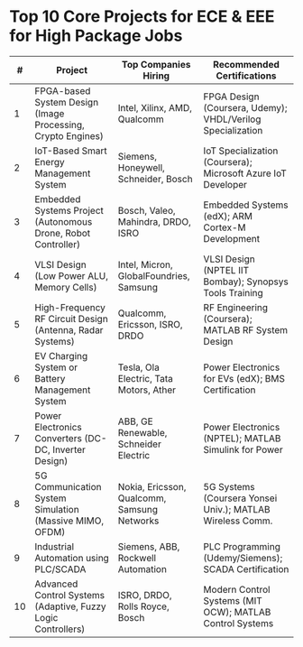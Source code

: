# Top 10 Core Projects for ECE & EEE for High Package Jobs

| #  | Project                                                   | Top Companies Hiring                        | Recommended Certifications                           |
|----|-----------------------------------------------------------|---------------------------------------------|-------------------------------------------------------|
| 1  | FPGA-based System Design (Image Processing, Crypto Engines) | Intel, Xilinx, AMD, Qualcomm                | FPGA Design (Coursera, Udemy); VHDL/Verilog Specialization |
| 2  | IoT-Based Smart Energy Management System                  | Siemens, Honeywell, Schneider, Bosch        | IoT Specialization (Coursera); Microsoft Azure IoT Developer |
| 3  | Embedded Systems Project (Autonomous Drone, Robot Controller) | Bosch, Valeo, Mahindra, DRDO, ISRO         | Embedded Systems (edX); ARM Cortex-M Development      |
| 4  | VLSI Design (Low Power ALU, Memory Cells)                 | Intel, Micron, GlobalFoundries, Samsung     | VLSI Design (NPTEL IIT Bombay); Synopsys Tools Training |
| 5  | High-Frequency RF Circuit Design (Antenna, Radar Systems) | Qualcomm, Ericsson, ISRO, DRDO              | RF Engineering (Coursera); MATLAB RF System Design    |
| 6  | EV Charging System or Battery Management System           | Tesla, Ola Electric, Tata Motors, Ather     | Power Electronics for EVs (edX); BMS Certification    |
| 7  | Power Electronics Converters (DC-DC, Inverter Design)     | ABB, GE Renewable, Schneider Electric       | Power Electronics (NPTEL); MATLAB Simulink for Power  |
| 8  | 5G Communication System Simulation (Massive MIMO, OFDM)  | Nokia, Ericsson, Qualcomm, Samsung Networks | 5G Systems (Coursera Yonsei Univ.); MATLAB Wireless Comm. |
| 9  | Industrial Automation using PLC/SCADA                     | Siemens, ABB, Rockwell Automation           | PLC Programming (Udemy/Siemens); SCADA Certification  |
| 10 | Advanced Control Systems (Adaptive, Fuzzy Logic Controllers) | ISRO, DRDO, Rolls Royce, Bosch            | Modern Control Systems (MIT OCW); MATLAB Control Systems |
